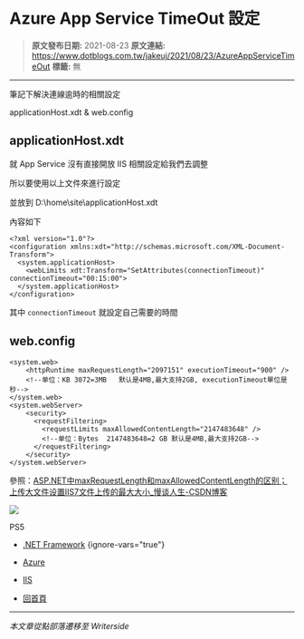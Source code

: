 # Azure App Service TimeOut 設定

> **原文發布日期:** 2021-08-23
> **原文連結:** https://www.dotblogs.com.tw/jakeuj/2021/08/23/AzureAppServiceTimeOut
> **標籤:** 無

---

筆記下解決連線逾時的相關設定

applicationHost.xdt & web.config

## applicationHost.xdt

就 App Service 沒有直接開放 IIS 相關設定給我們去調整

所以要使用以上文件來進行設定

並放到 D:\home\site\applicationHost.xdt

內容如下

```
<?xml version="1.0"?>
<configuration xmlns:xdt="http://schemas.microsoft.com/XML-Document-Transform">
  <system.applicationHost>
    <webLimits xdt:Transform="SetAttributes(connectionTimeout)" connectionTimeout="00:15:00">
  </system.applicationHost>
</configuration>
```

其中 `connectionTimeout` 就設定自己需要的時間

## web.config

```
<system.web>
    <httpRuntime maxRequestLength="2097151" executionTimeout="900" />
    <!--单位：KB 3072=3MB   默认是4MB,最大支持2GB, executionTimeout單位是秒-->
</system.web>
<system.webServer>
    <security>
      <requestFiltering>
        <requestLimits maxAllowedContentLength="2147483648" />
        <!--单位：Bytes  2147483648=2 GB 默认是4MB,最大支持2GB-->
      </requestFiltering>
    </security>
</system.webServer>
```

參照：[ASP.NET中maxRequestLength和maxAllowedContentLength的区别；上传大文件设置IIS7文件上传的最大大小\_慢谈人生-CSDN博客](https://blog.csdn.net/qq_23663693/article/details/89920039)

![](https://card.psnprofiles.com/1/jakeuj.png)

PS5

* [.NET Framework](/jakeuj/Tags?qq=.NET%20Framework)
{ignore-vars="true"}
* [Azure](/jakeuj/Tags?qq=Azure)
* [IIS](/jakeuj/Tags?qq=IIS)

* [回首頁](/jakeuj)

---

*本文章從點部落遷移至 Writerside*
